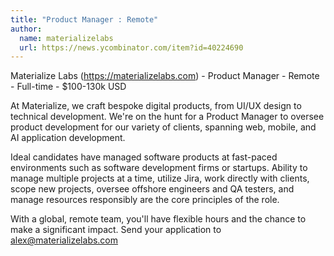 ```yaml
---
title: "Product Manager : Remote"
author:
  name: materializelabs
  url: https://news.ycombinator.com/item?id=40224690
---
```

Materialize Labs (<a href="https:&#x2F;&#x2F;materializelabs.com" rel="nofollow">https:&#x2F;&#x2F;materializelabs.com</a>) - Product Manager - Remote - Full-time - $100-130k USD

At Materialize, we craft bespoke digital products, from UI&#x2F;UX design to technical development. We&#x27;re on the hunt for a Product Manager to oversee product development for our variety of clients, spanning web, mobile, and AI application development.

Ideal candidates have managed software products at fast-paced environments such as software development firms or startups. Ability to manage multiple projects at a time, utilize Jira, work directly with clients, scope new projects, oversee offshore engineers and QA testers, and manage resources responsibly are the core principles of the role.

With a global, remote team, you&#x27;ll have flexible hours and the chance to make a significant impact. Send your application to alex@materializelabs.com
